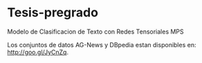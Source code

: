 # Tesis-pregrado
Modelo de Clasificacion de Texto con Redes Tensoriales MPS

Los conjuntos de datos AG-News y DBpedia estan disponibles en: http://goo.gl/JyCnZq. 
